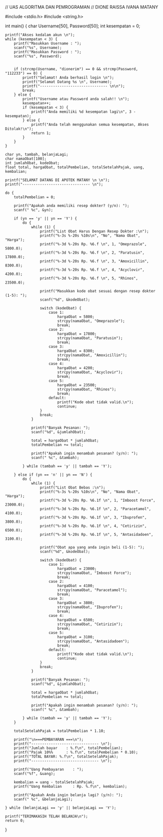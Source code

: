 // UAS ALGORITMA DAN PEMROGRAMAN
// DIONE RAISSA IVANA MATANY

#include <stdio.h>
#include <string.h>

int main() {
    char Username[50], Password[50];
    int kesempatan = 0;

    printf("Akses kedalam akun \n");
    while (kesempatan < 3) {
        printf("Masukkan Username : ");
        scanf("%s", Username);
        printf("Masukkan Password : ");
        scanf("%s", Password);
        
        
        if (strcmp(Username, "dionerim") == 0 && strcmp(Password, "112233") == 0) {
            printf("Selamat! Anda berhasil login \n");
            printf("Selamat Datang %s \n", Username);
            printf("------------------------------- \n\n");
            break;
        } else {
            printf("Username atau Password anda salah!! \n");
            kesempatan++;
            if (kesempatan < 3) {
                printf("Anda memiliki %d kesempatan lagi\n", 3 - kesempatan);
            } else {
                printf("Anda telah menggunakan semua kesempatan, Akses Ditolak!\n");
                return 1;  
            }
        }
    }
    
    char yn, tambah, belanjaLagi;
    char namaObat[100];
    int jumlahObat, kodeObat;
    float total, hargaObat, totalPembelian, totalSetelahPajak, uang, kembalian;

    printf("SELAMAT DATANG DI APOTEK MATANY \n \n");
    printf("------------------------------- \n");
        
    do {
        totalPembelian = 0; 

        printf("Apakah anda memiliki resep dokter? (y/n): ");
        scanf(" %c", &yn);

        if (yn == 'y' || yn == 'Y') {
            do {
                while (1) {
                    printf("List Obat Harus Dengan Resep Dokter :\n");
                    printf("%-3s %-20s %10s\n", "No", "Nama Obat", "Harga");
                    printf("%-3d %-20s Rp. %6.f \n", 1, "Omeprazole", 5800.0);
                    printf("%-3d %-20s Rp. %6.f \n", 2, "Paratusin", 17800.0);
                    printf("%-3d %-20s Rp. %6.f \n", 3, "Amoxicillin", 8300.0);
                    printf("%-3d %-20s Rp. %6.f \n", 4, "Acyclovir", 4200.0);
                    printf("%-3d %-20s Rp. %6.f \n", 5, "Rhinos", 23500.0);

                    printf("Masukkan kode obat sesuai dengan resep dokter (1-5): ");
                    scanf("%d", &kodeObat);

                    switch (kodeObat) {
                        case 1:
                            hargaObat = 5800;
                            strcpy(namaObat, "Omeprazole");
                            break;
                        case 2:
                            hargaObat = 17800;
                            strcpy(namaObat, "Paratusin");
                            break;
                        case 3:
                            hargaObat = 8300;
                            strcpy(namaObat, "Amoxicillin");
                            break;
                        case 4:
                            hargaObat = 4200;
                            strcpy(namaObat, "Acyclovir");
                            break;
                        case 5:
                            hargaObat = 23500;
                            strcpy(namaObat, "Rhinos");
                            break;
                        default:
                            printf("Kode obat tidak valid.\n");
                            continue;
                    }
                    break; 
                }

                printf("Banyak Pesanan: ");
                scanf("%d", &jumlahObat);

                total = hargaObat * jumlahObat;
                totalPembelian += total;

                printf("Apakah ingin menambah pesanan? (y/n): ");
                scanf(" %c", &tambah);

            } while (tambah == 'y' || tambah == 'Y');

        } else if (yn == 'n' || yn == 'N') {
            do {
                while (1) {
                    printf("List Obat Bebas :\n");
                    printf("%-3s %-20s %10s\n", "No", "Nama Obat", "Harga");
                    printf("%-3d %-20s Rp. %6.1f \n", 1, "Imboost Force", 23000.0);
                    printf("%-3d %-20s Rp. %6.1f \n", 2, "Paracetamol", 4100.0);
                    printf("%-3d %-20s Rp. %6.1f \n", 3, "Ibuprofen", 3800.0);
                    printf("%-3d %-20s Rp. %6.1f \n", 4, "Cetirizin", 6500.0);
                    printf("%-3d %-20s Rp. %6.1f \n", 5, "Antasidadoen", 3100.0);

                    printf("Obat apa yang anda ingin beli (1-5): ");
                    scanf("%d", &kodeObat);

                    switch (kodeObat) {
                        case 1:
                            hargaObat = 23000;
                            strcpy(namaObat, "Imboost Force");
                            break;
                        case 2:
                            hargaObat = 4100;
                            strcpy(namaObat, "Paracetamol");
                            break;
                        case 3:
                            hargaObat = 3800;
                            strcpy(namaObat, "Ibuprofen");
                            break;
                        case 4:
                            hargaObat = 6500;
                            strcpy(namaObat, "Cetirizin");
                            break;
                        case 5:
                            hargaObat = 3100;
                            strcpy(namaObat, "Antasidadoen");
                            break;
                        default:
                            printf("Kode obat tidak valid.\n");
                            continue;
                    }
                    break; 
                }

                printf("Banyak Pesanan: ");
                scanf("%d", &jumlahObat);

                total = hargaObat * jumlahObat;
                totalPembelian += total;

                printf("Apakah ingin menambah pesanan? (y/n): ");
                scanf(" %c", &tambah);

            } while (tambah == 'y' || tambah == 'Y');
        }

        totalSetelahPajak = totalPembelian * 1.10;

        printf("\n===PEMBAYARAN ===\n");
        printf("------------------------------- \n");
        printf("Jumlah bayar    : %.f\n", totalPembelian);
        printf("Pajak 10%%      : %.f\n", totalPembelian * 0.10);
        printf("TOTAL BAYAR: %.f\n", totalSetelahPajak);
        printf("------------------------------- \n");

        printf("Uang Pembayaran    : ");
        scanf("%f", &uang);

        kembalian = uang - totalSetelahPajak;
        printf("Uang Kembalian     : Rp. %.f\n", kembalian);

        printf("Apakah Anda ingin belanja lagi? (y/n): ");
        scanf(" %c", &belanjaLagi);

    } while (belanjaLagi == 'y' || belanjaLagi == 'Y');
    
    printf("TERIMAKASIH TELAH BELANJA\n");
    return 0;
}

